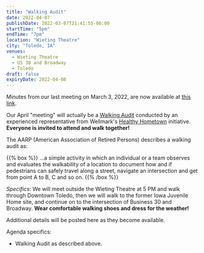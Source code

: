 ```yaml
---
title: "Walking Audit"
date: 2022-04-07
publishDate: 2022-03-07T21:41:55-06:00
startTime: "5pm"
endTime: "7pm"
location: "Wieting Theatre"
city: "Toledo, IA"
venues:
  - Wieting Theatre
  - US 30 and Broadway
  - Toledo
draft: false
expiryDate: 2022-04-08
---
```


Minutes from our last meeting on March 3, 2022, are now available at [this link](./document/meeting-2022-03-03/).

Our April "meeting" will actually be a [Walking Audit](https://www.aarp.org/livable-communities/getting-around/aarp-walk-audit-tool-kit/) conducted by an experienced representative from Wellmark's [Healthy Hometown](https://www.wellmark.com/about/community/community-health-improvement/iowa) initiative.  **Everyone is invited to attend and walk together!**  

The AARP (American Association of Retired Persons) describes a walking audit as:

{{% box %}}
...a simple activity in which an individual or a team observes and evaluates the walkability of a location to document how and if pedestrians can safely travel along a street, navigate an intersection and get from point A to B, C and so on.
{{% /box %}}  
<p/>

_Specifics_: We will meet outside the Wieting Theatre at 5 PM and walk through Downtown Toledo, then we will walk to the former Iowa Juvenile Home site, and continue on to the intersection of Business 30 and Broadway. **Wear comfortable walking shoes and dress for the weather!**

Additional details will be posted here as they become available.  

Agenda specifics:

  - Walking Audit as described above.
  
 
